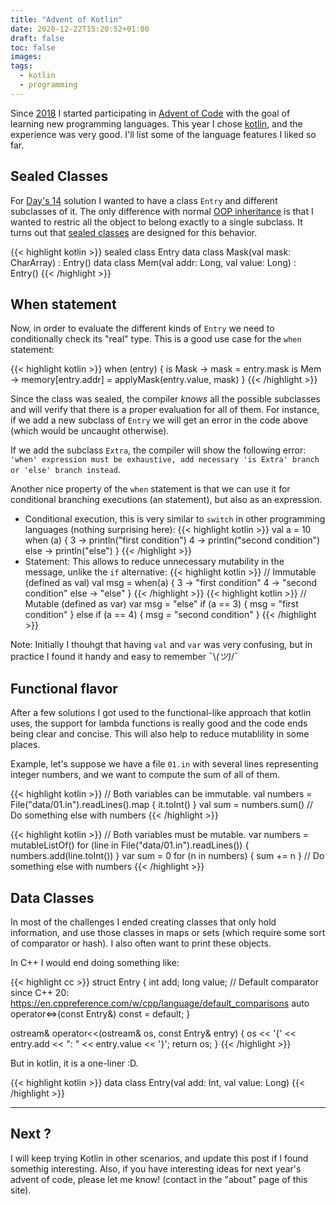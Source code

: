 ```yaml
---
title: "Advent of Kotlin"
date: 2020-12-22T15:20:52+01:00
draft: false
toc: false
images:
tags: 
  - kotlin
  - programming
---
```


Since [2018](https://github.com/pin3da/advent-of-code/tree/master/2018) I started participating in [Advent of Code](https://adventofcode.com/) with the goal of learning new programming languages. This year I chose [kotlin](https://kotlinlang.org/), and the experience was very good. I'll list some of the language features I liked so far.

## Sealed Classes

For [Day's 14](https://adventofcode.com/2020/day/14) solution I wanted to have a class `Entry` and different subclasses of it. The only difference with normal [OOP inheritance](https://en.wikipedia.org/wiki/Inheritance_(object-oriented_programming)) is that I wanted to restric all the object to belong exactly to a single subclass. It turns out that [sealed classes](https://kotlinlang.org/docs/reference/sealed-classes.html) are designed for this behavior.

{{< highlight kotlin >}}
sealed class Entry
data class Mask(val mask: CharArray) : Entry()
data class Mem(val addr: Long, val value: Long) : Entry()
{{< /highlight >}}

## When statement

Now, in order to evaluate the different kinds of `Entry` we need to conditionally check its "real" type. This is a good use case for the `when` statement:

{{< highlight kotlin >}}
when (entry) {
  is Mask -> mask = entry.mask
  is Mem -> memory[entry.addr] = applyMask(entry.value, mask)
}
{{< /highlight >}}

Since the class was sealed, the compiler *knows* all the possible subclasses and will verify that there is a proper evaluation for all of them. For instance, if we add a new subclass of `Entry` we will get an error in the code above (which would be uncaught otherwise).

If we add the subclass `Extra`, the compiler will show the following error: `'when' expression must be exhaustive, add necessary 'is Extra' branch or 'else' branch instead`.

Another nice property of the `when` statement is that we can use it for conditional branching executions (an statement), but also as an expression.


- Conditional execution, this is very similar to `switch` in other programming languages (nothing surprising here):
{{< highlight kotlin >}}
val a = 10
when (a) {
    3 -> println("first condition")
    4 -> println("second condition")
    else -> println("else")
}
{{< /highlight >}}
- Statement: This allows to reduce unnecessary mutability in the message, unlike the `if` alternative:
{{< highlight kotlin >}}
// Immutable (defined as val)
val msg = when(a) {
    3 -> "first condition"
    4 -> "second condition"
    else -> "else"
}
{{< /highlight >}}
{{< highlight kotlin >}}
// Mutable (defined as var)
var msg = "else"
if (a == 3) {
    msg = "first condition" 
} else if (a == 4) {
    msg = "second condition"
}
{{< /highlight >}}

Note: Initially I thouhgt that having `val` and `var` was very confusing, but in practice I found it handy and easy to remember  ¯\\_(ツ)_/¯

## Functional flavor

After a few solutions I got used to the functional-like approach that kotlin uses, the support for lambda functions is really good and the code ends being clear and concise. This will also help to reduce mutablility in some places.

Example, let's suppose we have a file `01.in` with several lines representing integer numbers, and we want to compute the sum of all of them.

{{< highlight kotlin >}}
// Both variables can be immutable.
val numbers = File("data/01.in").readLines().map { it.toInt() }
val sum = numbers.sum()
// Do something else with numbers
{{< /highlight >}}

{{< highlight kotlin >}}
// Both variables must be mutable.
var numbers = mutableListOf()
for (line in File("data/01.in").readLines()) {
    numbers.add(line.toInt())
}
var sum = 0
for (n in numbers) {
    sum += n
}
// Do something else with numbers
{{< /highlight >}}


## Data Classes

In most of the challenges I ended creating classes that only hold information, and use those classes in maps or sets (which require some sort of comparator or hash). I also often want to print these objects.

In C++ I would end doing something like:

{{< highlight cc >}}
struct Entry {
    int add;
    long value;
    // Default comparator since C++ 20: https://en.cppreference.com/w/cpp/language/default_comparisons
    auto operator<=>(const Entry&) const = default;
}

ostream& operator<<(ostream& os, const Entry& entry) {
    os << '{' << entry.add << ": " << entry.value << '}';
    return os;
}
{{< /highlight >}}

But in kotlin, it is a one-liner :D.

{{< highlight kotlin >}}
data class Entry(val add: Int, val value: Long)
{{< /highlight >}}

----
## Next ?

I will keep trying Kotlin in other scenarios, and update this post if I found somethig interesting. Also, if you have interesting ideas for next year's advent of code, please let me know! (contact in the "about" page of this site).
